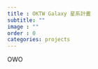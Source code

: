 ```yaml
---
title : OKTW Galaxy 星系計畫
subtitle: ""
image : ""
order : 0
categories: projects
---
```


OWO